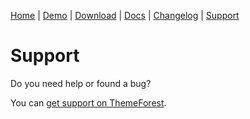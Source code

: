 [Home](/) | [Demo](/demo) | [Download](/download) | [Docs](/docs) | [Changelog](/changelog) | [Support](/support)

# Support

Do you need help or found a bug?

You can [get support on ThemeForest](https://themeforest.net/search/wooptimized).
